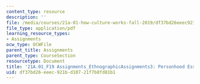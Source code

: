 ```yaml
---
content_type: resource
description: ''
file: /media/courses/21a-01-how-culture-works-fall-2019/df37bd26eeec921bd10721f7b8fd81b1_MIT21A_01F19_Assignment3_Ex2.pdf
file_type: application/pdf
learning_resource_types:
- Assignments
ocw_type: OCWFile
parent_title: Assignments
parent_type: CourseSection
resourcetype: Document
title: '21A.01_F19 Assignments_EthnographicAssignments3: Personhood Essay'
uid: df37bd26-eeec-921b-d107-21f7b8fd81b1
---
```

